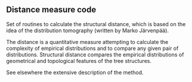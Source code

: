 ## Distance measure code

Set of routines to calculate the structural distance, which is based on the idea
of the distribution tomography (written by Marko Järvenpää).

The distance is a quantitative measure attempting to calculate the complexity
of empirical distributions and to compare any given pair of distributions.
Structural distance compares the empirical distributions of geometrical and
topological features of the tree structures.

See elsewhere the extensive description of the method.
